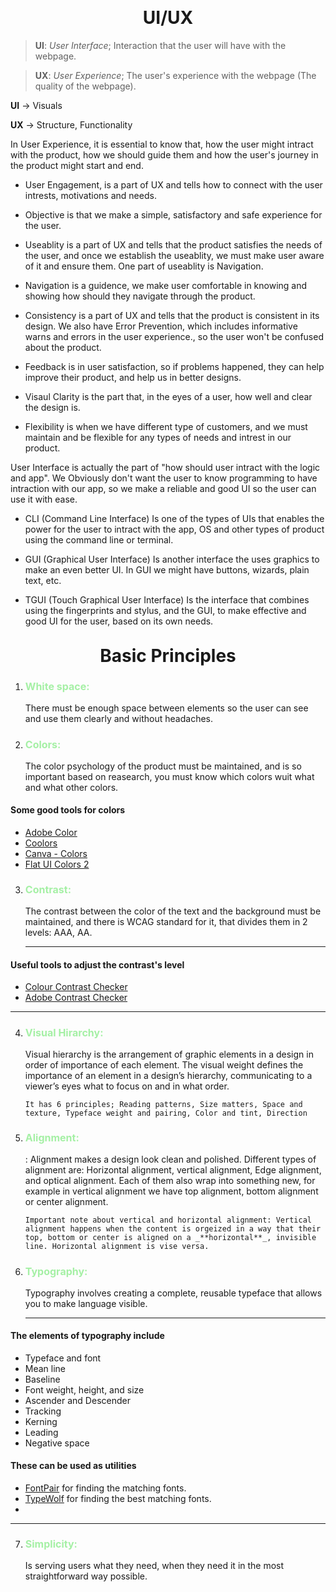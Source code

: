 <h1 style="margin-top: 30px; text-align: center;">UI/UX</h1>

> **UI**: *User Interface*; Interaction that the user will have with the webpage.

> **UX**: *User Experience*; The user's experience with the webpage (The quality of the webpage).

**UI** -> Visuals

**UX** -> Structure, Functionality

In User Experience, it is essential to know that, how the user might intract with the product, how we should guide them and how the user's journey in the product might start and end.

- User Engagement, is a part of UX and tells how to connect with the user intrests, motivations and needs.

- Objective is that we make a simple, satisfactory and safe experience for the user.

- Useablity is a part of UX and tells that the product satisfies the needs of the user, and once we establish the useablity, we must make user aware of it and ensure them. One part of useablity is Navigation.

- Navigation is a guidence, we make user comfortable in knowing and showing how should they navigate through the product.

- Consistency is a part of UX and tells that the product is consistent in its design. We also have Error Prevention, which includes informative warns and errors in the user experience., so the user won't be confused about the product.

- Feedback is in user satisfaction, so if problems happened, they can help improve their product, and help us in better designs.

- Visaul Clarity is the part that, in the eyes of a user, how well and clear the design is.

- Flexibility is when we have different type of customers, and we must maintain and be flexible for any types of needs and intrest in our product.

User Interface is actually the part of "how should user intract with the logic and app". We Obviously don't want the user to know programming to have intraction with our app, so we make a reliable and good UI so the user can use it with ease.

- CLI (Command Line Interface) Is one of the types of UIs that enables the power for the user to intract with the app, OS and other types of product using the command line or terminal.

- GUI (Graphical User Interface) Is another interface the uses graphics to make an even better UI. In GUI we might have buttons, wizards, plain text, etc.

- TGUI (Touch Graphical User Interface) Is the interface that combines using the fingerprints and stylus, and the GUI, to make effective and good UI for the user, based on its own needs.

<h1 style="margin-top: 30px; text-align: center;">Basic Principles</h1>

1. <h3 style="color: lightgreen; opacity: 0.8; font-size: 16px">White space:</h3> There must be enough space between elements so the user can see and use them clearly and without headaches.

2. <h3 style="color: lightgreen; opacity: 0.8; font-size: 16px">Colors:</h3> The color psychology of the product must be maintained, and is so important based on reasearch, you must know which colors wuit what and what other colors.

#### Some good tools for colors

   - [Adobe Color](https://color.adobe.com/create/color-wheel)
   - [Coolors](https://coolors.co/)
   - [Canva - Colors](https://www.canva.com/colors/)
   - [Flat UI Colors 2](https://flatuicolors.com/)

3. <h3 style="color: lightgreen; opacity: 0.8; font-size: 16px">Contrast:</h3> The contrast between the color of the text and the background must be maintained, and there is WCAG standard for it, that divides them in 2 levels: AAA, AA.

   ***

#### Useful tools to adjust the contrast's level

   - [Colour Contrast Checker](https://colourcontrast.cc/)
   - [Adobe Contrast Checker](https://color.adobe.com/create/color-contrast-analyzer)

   ***

4. <h3 style="color: lightgreen; opacity: 0.8; font-size: 16px">Visual Hirarchy:</h3> Visual hierarchy is the arrangement of graphic elements in a design in order of importance of each element. The visual weight defines the importance of an element in a design’s hierarchy, communicating to a viewer’s eyes what to focus on and in what order.

   ```brainfuck
   It has 6 principles; Reading patterns, Size matters, Space and texture, Typeface weight and pairing, Color and tint, Direction
   ```

5. <h3 style="color: lightgreen; opacity: 0.8; font-size: 16px">Alignment:</h3>: Alignment makes a design look clean and polished. Different types of alignment are: Horizontal alignment, vertical alignment, Edge alignment, and optical alignment. Each of them also wrap into something new, for example in vertical alignment we have top alignment, bottom alignment or center alignment.

   ```brainfuck
   Important note about vertical and horizontal alignment: Vertical alignment happens when the content is orgeized in a way that their top, bottom or center is aligned on a _**horizontal**_, invisible line. Horizontal alignment is vise versa.
   ```

6. <h3 style="color: lightgreen; opacity: 0.8; font-size: 16px">Typography:</h3> Typography involves creating a complete, reusable typeface that allows you to make language visible.

   ***

#### The elements of typography include

   - Typeface and font
   - Mean line
   - Baseline
   - Font weight, height, and size
   - Ascender and Descender
   - Tracking
   - Kerning
   - Leading
   - Negative space

#### These can be used as utilities

   - [FontPair](https://fontpair.co/) for finding the matching fonts.
   - [TypeWolf](https://www.typewolf.com/) for finding the best matching fonts.
   -

   ***

7. <h3 style="color: lightgreen; opacity: 0.8; font-size: 16px">Simplicity:</h3> Is serving users what they need, when they need it in the most straightforward way possible.
